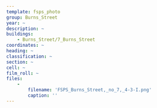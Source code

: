 ```yaml
---
template: fsps_photo
group: Burns_Street
year: ~
description: ~
buildings:
    - Burns_Street/7_Burns_Street
coordinates: ~
heading: ~
classification: ~
section: ~
cell: ~
film_roll: ~
files:
    -
        filename: 'FSPS_Burns_Street,_no_7,_4-3-I.png'
        caption: ''
---
```

